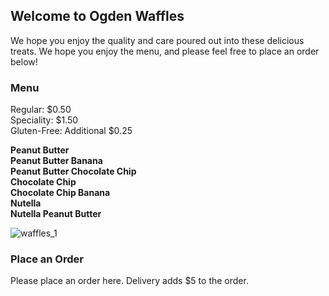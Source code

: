 ## Welcome to Ogden Waffles

We hope you enjoy the quality and care poured out into these delicious treats. We hope you enjoy the menu, and please feel free to place an order below!

### Menu

Regular: $0.50
<br>
Speciality: $1.50
<br>
Gluten-Free: Additional $0.25
<br>



<b>Peanut Butter</b>
<br>
<b>Peanut Butter Banana</b>
<br>
<b>Peanut Butter Chocolate Chip</b>
<br>
<b>Chocolate Chip</b>
<br>
<b>Chocolate Chip Banana</b>
<br>
<b>Nutella</b>
<br>
<b>Nutella Peanut Butter</b>
<br>



![waffles_1](https://user-images.githubusercontent.com/79684104/109269201-27d86100-77da-11eb-888d-3b88209ad945.jpg)


### Place an Order

Please place an order here. Delivery adds $5 to the order. 
